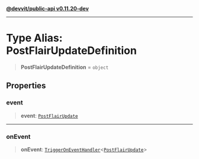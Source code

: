 [**@devvit/public-api v0.11.20-dev**](../README.md)

---

# Type Alias: PostFlairUpdateDefinition

> **PostFlairUpdateDefinition** = `object`

## Properties

<a id="event"></a>

### event

> **event**: [`PostFlairUpdate`](PostFlairUpdate.md)

---

<a id="onevent"></a>

### onEvent

> **onEvent**: [`TriggerOnEventHandler`](TriggerOnEventHandler.md)\<[`PostFlairUpdate`](../@devvit/namespaces/EventTypes/interfaces/PostFlairUpdate.md)\>
